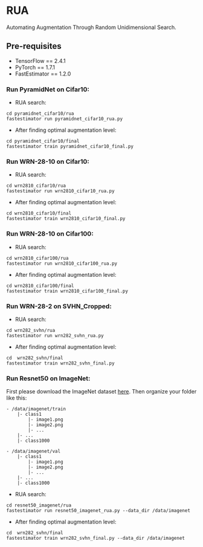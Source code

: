 # RUA
Automating Augmentation Through Random Unidimensional Search.


## Pre-requisites
* TensorFlow == 2.4.1
* PyTorch == 1.7.1
* FastEstimator == 1.2.0


### Run PyramidNet on Cifar10:
* RUA search:
```
cd pyramidnet_cifar10/rua
fastestimator run pyramidnet_cifar10_rua.py
```
* After finding optimal augmentation level:
```
cd pyramidnet_cifar10/final
fastestimator train pyramidnet_cifar10_final.py
```


### Run WRN-28-10 on Cifar10:
* RUA search:
```
cd wrn2810_cifar10/rua
fastestimator run wrn2810_cifar10_rua.py
```
* After finding optimal augmentation level:
```
cd wrn2810_cifar10/final
fastestimator train wrn2810_cifar10_final.py
```


### Run WRN-28-10 on Cifar100:
* RUA search:
```
cd wrn2810_cifar100/rua
fastestimator run wrn2810_cifar100_rua.py
```
* After finding optimal augmentation level:
```
cd wrn2810_cifar100/final
fastestimator train wrn2810_cifar100_final.py
```


### Run WRN-28-2 on SVHN_Cropped:
* RUA search:
```
cd wrn282_svhn/rua
fastestimator run wrn282_svhn_rua.py
```
* After finding optimal augmentation level:
```
cd  wrn282_svhn/final
fastestimator train wrn282_svhn_final.py
```

### Run Resnet50 on ImageNet:
First please download the ImageNet dataset [here](https://image-net.org/). Then organize your folder like this:
```
- /data/imagenet/train
    |- class1
        |- image1.png
        |- image2.png
        |- ...
    |- ...
    |- class1000

- /data/imagenet/val
    |- class1
        |- image1.png
        |- image2.png
        |- ...
    |- ...
    |- class1000
```
* RUA search:
```
cd resnet50_imagenet/rua
fastestimator run resnet50_imagenet_rua.py --data_dir /data/imagenet
```
* After finding optimal augmentation level:
```
cd  wrn282_svhn/final
fastestimator train wrn282_svhn_final.py --data_dir /data/imagenet
```
